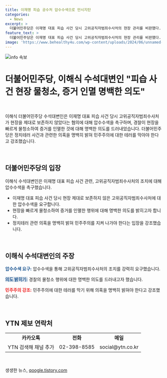 ```yaml
---
title: 이재명 피습 공수처 압수수색으로 만시지탄
categories:
  - News
excerpt: >
  더불어민주당은 이재명 대표 피습 사건 당시 고위공직자범죄수사처의 현장 관리를 비판했다. 이해식 수석대변인은 경찰이 현장을 서둘러 물청소하여 증거를 인멸한 것을 지적하며, 이를 통해 이재명 대표 정치테러 사건과 관련한 의혹을 명백히 밝혀 더 이상의 민주주의 테러가 일어나지 않도록 해야 한다고 강조했다. 클릭해서 자세한 내용을 확인하세요!
feature_text: >
  더불어민주당은 이재명 대표 피습 사건 당시 고위공직자범죄수사처의 현장 관리를 비판했다. 이해식 수석대변인은 경찰이 현장을 서둘러 물청소하여 증거를 인멸한 것을 지적하며, 이를 통해 이재명 대표 정치테러 사건과 관련한 의혹을 명백히 밝혀 더 이상의 민주주의 테러가 일어나지 않도록 해야 한다고 강조했다. 클릭해서 자세한 내용을 확인하세요!
image: 'https://www.behealthy4u.com/wp-content/uploads/2024/06/unnamed-file.png'
---
```


<p><img src="https://www.behealthy4u.com/wp-content/uploads/2024/06/unnamed-file.png" alt="info 속보" /></p>

<h1>더불어민주당, 이해식 수석대변인 "피습 사건 현장 물청소, 증거 인멸 명백한 의도"</h1>

<p data-ke-size="size16">&nbsp;</p>

<p>이해식 더불어민주당 수석대변인은 이재명 대표 피습 사건 당시 고위공직자범죄수사처가 현장을 제대로 보존하지 않았다는 혐의에 대해 압수수색을 촉구하며, 경찰이 현장을 빠르게 물청소하여 증거를 인멸한 것에 대해 명백한 의도를 드러내었습니다. 더불어민주당은 정치테러 사건과 관련한 의혹을 명백히 밝혀 민주주의에 대한 테러를 막아야 한다고 강조했습니다.</p>

<p data-ke-size="size16">&nbsp;</p>

<h2 data-ke-size="size26">더불어민주당의 입장</h2>

<p data-ke-size="size16">이해식 수석대변인은 이재명 대표 피습 사건 관련, 고위공직자범죄수사처의 조치에 대해 압수수색을 촉구했습니다.</p>

<ul>
  <li>이재명 대표 피습 사건 당시 현장 제대로 보존하지 않은 고위공직자범죄수사처에 대한 압수수색을 요구합니다.</li>
  <li>현장을 빠르게 물청소하여 증거를 인멸한 행위에 대해 명백한 의도를 밝히고자 합니다.</li>
  <li>정치테러 관련 의혹을 명백히 밝혀 민주주의를 지켜 나가야 한다는 입장을 강조했습니다.</li>
</ul>

<p data-ke-size="size16">&nbsp;</p>

<h2 data-ke-size="size26">이해식 수석대변인의 주장</h2>

<p data-ke-size="size16"><b><span style="color: #1a5490;">압수수색 요구:</span></b> 압수수색을 통해 고위공직자범죄수사처의 조치를 강력히 요구했습니다.</p>

<p data-ke-size="size16"><b><span style="background-color: #21538527; color: #1a5490;">의도 밝히기:</span></b> 경찰의 물청소 행위에 대한 명백한 의도를 드러내고자 했습니다.</p>

<p data-ke-size="size16"><b><span style="color: #ee2323;">민주주의 강조:</span></b> 민주주의에 대한 테러를 막기 위해 의혹을 명백히 밝혀야 한다고 강조했습니다.</p>

<p data-ke-size="size16">&nbsp;</p>

<h2 data-ke-size="size26">YTN 제보 연락처</h2>

<table>
  <tr>
    <td style="text-align: center; height: 17px;"><b>카카오톡</b></td>
    <td style="text-align: center; height: 17px;"><b>전화</b></td>
    <td style="text-align: center; height: 17px;"><b>메일</b></td>
  </tr>
  <tr>
    <td style="text-align: center; height: 17px;">YTN 검색해 채널 추가</td>
    <td style="text-align: center; height: 17px;">02-398-8585</td>
    <td style="text-align: center; height: 17px;">social@ytn.co.kr</td>
  </tr>
</table>

<p data-ke-size="size16">&nbsp;</p>
생생한 뉴스, <a href="https://qoogle.tistory.com" rel="dofollow">qoogle.tistory.com</a>


